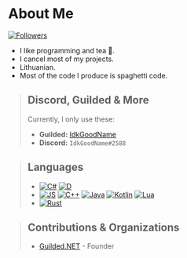 # About Me

[![Followers](https://img.shields.io/github/followers/IdkGoodName?style=for-the-badge&logo=github)](https://github.com/IdkGoodName)

- I like programming and tea 🍵.
- I cancel most of my projects.
- Lithuanian.
- Most of the code I produce is spaghetti code.

> ## Discord, Guilded & More
> Currently, I only use these:
> - **Guilded:** [IdkGoodName](https://www.guilded.gg/profile/R40Mp0Wd)
> - **Discord:** `IdkGoodName#2588`

> ## Languages
> - [![C#](https://img.shields.io/badge/Uses-C%23-green?style=for-the-badge)](https://github.com/IdkGoodName) [![D](https://img.shields.io/badge/Uses-D-red?style=for-the-badge)](https://github.com/IdkGoodName)
> - [![JS](https://img.shields.io/badge/Knows-JS-yellow?style=for-the-badge)](https://github.com/IdkGoodName) [![C++](https://img.shields.io/badge/Knows-C%2B%2B-purple?style=for-the-badge)](https://github.com/IdkGoodName) [![Java](https://img.shields.io/badge/Knows-Java-yellow?style=for-the-badge)](https://github.com/IdkGoodName) [![Kotlin](https://img.shields.io/badge/Knows-Kotlin-orange?style=for-the-badge)](https://github.com/IdkGoodName) [![Lua](https://img.shields.io/badge/Knows-Lua-darkblue?style=for-the-badge)](https://github.com/IdkGoodName)
> - [![Rust](https://img.shields.io/badge/Wants%20to%20learn-Rust-brown?style=for-the-badge)](https://github.com/IdkGoodName)

> ## Contributions & Organizations
> - [Guilded.NET](https://guilded-net.github.io) - Founder
